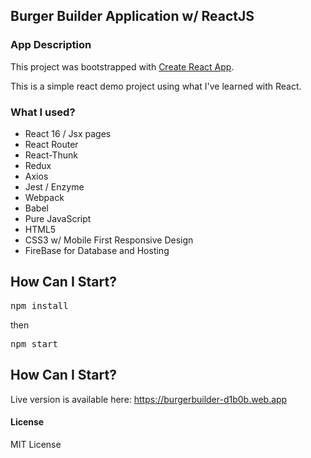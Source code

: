 ## Burger Builder Application w/ ReactJS

### App Description

This project was bootstrapped with [Create React App](https://github.com/facebookincubator/create-react-app).

This is a simple react demo project using what I've learned with React.

### What I used?

- React 16 / Jsx pages
- React Router
- React-Thunk
- Redux
- Axios
- Jest / Enzyme
- Webpack
- Babel
- Pure JavaScript
- HTML5
- CSS3 w/ Mobile First Responsive Design
- FireBase for Database and Hosting

## How Can I Start?

<pre>npm install</pre>
then
<pre>npm start</pre>

## How Can I Start?

Live version is available here: 
https://burgerbuilder-d1b0b.web.app

#### License

MIT License